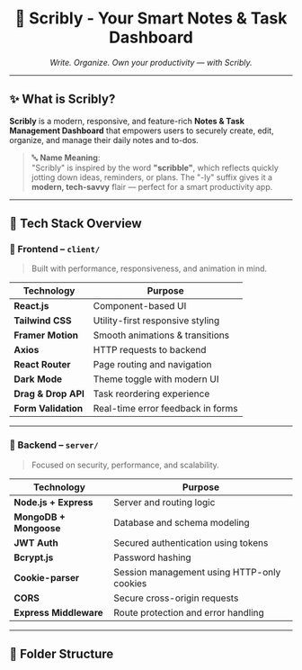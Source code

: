 <h1 align="center">📝 Scribly - Your Smart Notes & Task Dashboard</h1>

<p align="center"><i>Write. Organize. Own your productivity — with Scribly.</i></p>

---

## ✨ What is Scribly?

**Scribly** is a modern, responsive, and feature-rich **Notes & Task Management Dashboard** that empowers users to securely create, edit, organize, and manage their daily notes and to-dos.

> 🔤 **Name Meaning**:  
> "Scribly" is inspired by the word **"scribble"**, which reflects quickly jotting down ideas, reminders, or plans. The "-ly" suffix gives it a **modern, tech-savvy** flair — perfect for a smart productivity app.

---

## 🧩 Tech Stack Overview

### 🎨 Frontend – `client/`

> Built with performance, responsiveness, and animation in mind.

| Technology        | Purpose                                      |
|-------------------|----------------------------------------------|
| **React.js**       | Component-based UI                          |
| **Tailwind CSS**   | Utility-first responsive styling            |
| **Framer Motion**  | Smooth animations & transitions             |
| **Axios**          | HTTP requests to backend                    |
| **React Router**   | Page routing and navigation                 |
| **Dark Mode**      | Theme toggle with modern UI                 |
| **Drag & Drop API**| Task reordering experience                  |
| **Form Validation**| Real-time error feedback in forms           |

---

### 🔧 Backend – `server/`

> Focused on security, performance, and scalability.

| Technology          | Purpose                                       |
|----------------------|-----------------------------------------------|
| **Node.js + Express** | Server and routing logic                     |
| **MongoDB + Mongoose**| Database and schema modeling                 |
| **JWT Auth**          | Secured authentication using tokens          |
| **Bcrypt.js**         | Password hashing                             |
| **Cookie-parser**     | Session management using HTTP-only cookies   |
| **CORS**              | Secure cross-origin requests                 |
| **Express Middleware**| Route protection and error handling          |

---

## 📁 Folder Structure